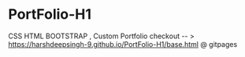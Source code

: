 # PortFolio-H1
CSS HTML BOOTSTRAP , Custom Portfolio
checkout -- > https://harshdeepsingh-9.github.io/PortFolio-H1/base.html @ gitpages
